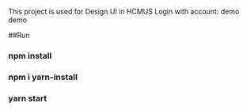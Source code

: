This project is used for Design UI in HCMUS
Login with account: demo demo

##Run

### npm install

### npm i yarn-install

### yarn start
